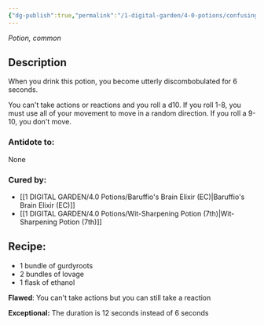 ```yaml
---
{"dg-publish":true,"permalink":"/1-digital-garden/4-0-potions/confusing-concoction-1st/","tags":["potion","yr1","common"]}
---
```


*Potion, common* 

## Description

When you drink this potion, you become utterly discombobulated for 6 seconds. 

You can't take actions or reactions and you roll a d10. If you roll 1-8, you must use all of your movement to move in a random direction. If you roll a 9-10, you don't move.

### Antidote to: 
None

### Cured by:
- [[1 DIGITAL GARDEN/4.0 Potions/Baruffio's Brain Elixir (EC)\|Baruffio's Brain Elixir (EC)]]
- [[1 DIGITAL GARDEN/4.0 Potions/Wit-Sharpening Potion (7th)\|Wit-Sharpening Potion (7th)]]

## Recipe:

* 1 bundle of gurdyroots
* 2 bundles of lovage
* 1 flask of ethanol

**Flawed**:
You can't take actions but you can still take a reaction

**Exceptional:** 
The duration is 12 seconds instead of 6 seconds
